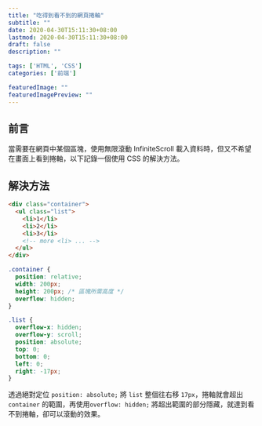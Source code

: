 ```yaml
---
title: "吃得到看不到的網頁捲軸"
subtitle: ""
date: 2020-04-30T15:11:30+08:00
lastmod: 2020-04-30T15:11:30+08:00
draft: false
description: ""

tags: ['HTML', 'CSS']
categories: ['前端']

featuredImage: ""
featuredImagePreview: ""
---
```


## 前言
當需要在網頁中某個區塊，使用無限滾動 InfiniteScroll 載入資料時，但又不希望在畫面上看到捲軸，以下記錄一個使用 CSS 的解決方法。

## 解決方法
```html
<div class="container">
  <ul class="list">
    <li>1</li>
    <li>2</li>
    <li>3</li>
    <!-- more <li> ... -->
  </ul>
</div>
```

```css {hl_lines=[5,15]}
.container {
  position: relative;
  width: 200px;
  height: 200px; /* 區塊所需高度 */
  overflow: hidden;
}

.list {
  overflow-x: hidden;
  overflow-y: scroll;
  position: absolute;
  top: 0;
  bottom: 0;
  left: 0;
  right: -17px;
}
```

透過絕對定位 `position: absolute;` 將 `list` 整個往右移 `17px`，捲軸就會超出 `container` 的範圍，再使用`overflow: hidden;` 將超出範圍的部分隱藏，就達到看不到捲軸，卻可以滾動的效果。